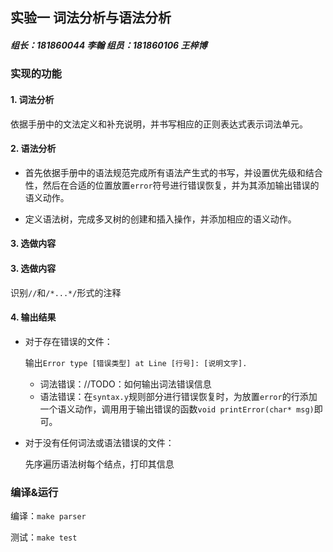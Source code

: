 ## 实验一 词法分析与语法分析

##### 组长：181860044 李翰			组员：181860106 王梓博



### 实现的功能

#### 1. 词法分析

依据手册中的文法定义和补充说明，并书写相应的正则表达式表示词法单元。



#### 2. 语法分析

* 首先依据手册中的语法规范完成所有语法产生式的书写，并设置优先级和结合性，然后在合适的位置放置`error`符号进行错误恢复，并为其添加输出错误的语义动作。

* 定义语法树，完成多叉树的创建和插入操作，并添加相应的语义动作。



#### 3. 选做内容

#### 3. 选做内容

识别`//`和`/*...*/`形式的注释



#### 4. 输出结果

* 对于存在错误的文件：

  输出`Error type [错误类型] at Line [行号]: [说明文字].`
  * 词法错误：//TODO：如何输出词法错误信息
  * 语法错误：在`syntax.y`规则部分进行错误恢复时，为放置`error`的行添加一个语义动作，调用用于输出错误的函数`void printError(char* msg)`即可。

* 对于没有任何词法或语法错误的文件：

  先序遍历语法树每个结点，打印其信息



### 编译&运行

编译：`make parser`

测试：`make test`

